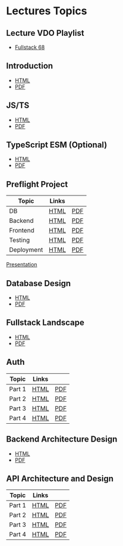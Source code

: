 # Lectures Topics

## Lecture VDO Playlist

- [Fullstack 68](https://www.youtube.com/playlist?list=PLNGLpHQhvGrtrp-1i6v9hK5HyvXD2BNT4)

## Introduction

- [HTML](/src/T01_intro/T01.html)
- [PDF](/src/T01_intro/T01.pdf)

## JS/TS

- [HTML](/src/T02_js_ts/T02.html)
- [PDF](/src/T02_js_ts/T02.pdf)

## TypeScript ESM (Optional)

- [HTML](/src/T02A_ts_esm/T02A.html)
- [PDF](/src/T02A_ts_esm/T02A.pdf)

## Preflight Project

| Topic      | Links                                 |                                     |
| ---------- | ------------------------------------- | ----------------------------------- |
| DB         | [HTML](/src/T03_pf_db/T03.html)       | [PDF](/src/T03_pf_db/T03.pdf)       |
| Backend    | [HTML](/src/T04_pf_backend/T04.html)  | [PDF](/src/T04_pf_backend/T04.pdf)  |
| Frontend   | [HTML](/src/T05_pf_frontend/T05.html) | [PDF](/src/T05_pf_frontend/T05.pdf) |
| Testing    | [HTML](/src/T06_pf_testing/T06.html)  | [PDF](/src/T06_pf_testing/T06.pdf)  |
| Deployment | [HTML](/src/T07_pf_deploy/T07.html)   | [PDF](/src/T07_pf_deploy/T07.pdf)   |

[Presentation](https://youtube.com/playlist?list=PLNGLpHQhvGrudVf6q3Y350Q1R7hOkG0Ec&si=UJz1f_nmYbygfUxs)

## Database Design

- [HTML](/src/D01_database_design/D01.html)
- [PDF](/src/D01_database_design/D01.pdf)

## Fullstack Landscape

- [HTML](/src/T08_landscape/T08.html)
- [PDF](/src/T08_landscape/T08.pdf)

## Auth

| Topic  | Links                               |                                   |
| ------ | ----------------------------------- | --------------------------------- |
| Part 1 | [HTML](/src/T09_auth_p1/T09p1.html) | [PDF](/src/T09_auth_p1/T09p1.pdf) |
| Part 2 | [HTML](/src/T09_auth_p2/T09p2.html) | [PDF](/src/T09_auth_p2/T09p2.pdf) |
| Part 3 | [HTML](/src/T09_auth_p3/T09p3.html) | [PDF](/src/T09_auth_p3/T09p3.pdf) |
| Part 4 | [HTML](/src/T09_auth_p4/T09p4.html) | [PDF](/src/T09_auth_p4/T09p4.pdf) |

## Backend Architecture Design

- [HTML](/src/D02_backend_design/D02.html)
- [PDF](/src/D02_backend_design/D02.pdf)

## API Architecture and Design

| Topic  | Links                                      |                                          |
| ------ | ------------------------------------------ | ---------------------------------------- |
| Part 1 | [HTML](/src/D03_backend_api_p1/D03p1.html) | [PDF](/src/D03_backend_api_p1/D03p1.pdf) |
| Part 2 | [HTML](/src/D03_backend_api_p2/D03p2.html) | [PDF](/src/D03_backend_api_p2/D03p2.pdf) |
| Part 3 | [HTML](/src/D03_backend_api_p3/D03p3.html) | [PDF](/src/D03_backend_api_p3/D03p3.pdf) |
| Part 4 | [HTML](/src/D03_backend_api_p4/D03p4.html) | [PDF](/src/D03_backend_api_p4/D03p4.pdf) |
